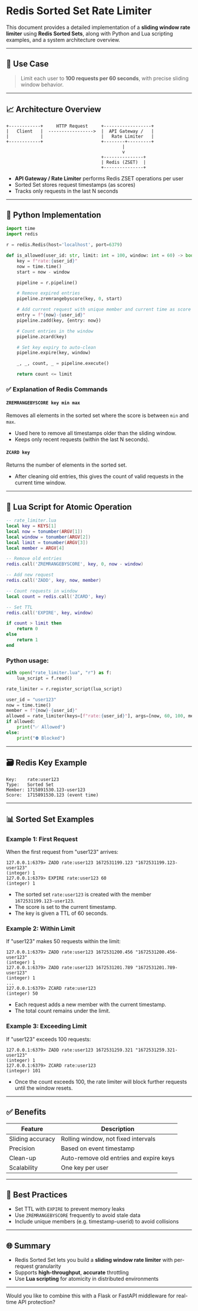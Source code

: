 # Redis Sorted Set Rate Limiter

This document provides a detailed implementation of a **sliding window rate limiter** using **Redis Sorted Sets**, along with Python and Lua scripting examples, and a system architecture overview.

---

## 🔹 Use Case

> Limit each user to **100 requests per 60 seconds**, with precise sliding window behavior.

---

## 📈 Architecture Overview

```
+------------+     HTTP Request     +------------------+
|   Client   |  ----------------->  |  API Gateway /   |
|            |                      |   Rate Limiter   |
+------------+                      +--------+---------+
                                            |
                                            v
                                    +---------------+
                                    | Redis (ZSET)  |
                                    +---------------+
```

- **API Gateway / Rate Limiter** performs Redis ZSET operations per user
- Sorted Set stores request timestamps (as scores)
- Tracks only requests in the last N seconds

---

## 🔧 Python Implementation

```python
import time
import redis

r = redis.Redis(host='localhost', port=6379)

def is_allowed(user_id: str, limit: int = 100, window: int = 60) -> bool:
    key = f"rate:{user_id}"
    now = time.time()
    start = now - window

    pipeline = r.pipeline()

    # Remove expired entries
    pipeline.zremrangebyscore(key, 0, start)

    # Add current request with unique member and current time as score
    entry = f"{now}-{user_id}"
    pipeline.zadd(key, {entry: now})

    # Count entries in the window
    pipeline.zcard(key)

    # Set key expiry to auto-clean
    pipeline.expire(key, window)

    _, _, count, _ = pipeline.execute()

    return count <= limit
```

### ✅ Explanation of Redis Commands

#### `ZREMRANGEBYSCORE key min max`
Removes all elements in the sorted set where the score is between `min` and `max`.
- Used here to remove all timestamps older than the sliding window.
- Keeps only recent requests (within the last N seconds).

#### `ZCARD key`
Returns the number of elements in the sorted set.
- After cleaning old entries, this gives the count of valid requests in the current time window.

---

## 🧪 Lua Script for Atomic Operation

```lua
-- rate_limiter.lua
local key = KEYS[1]
local now = tonumber(ARGV[1])
local window = tonumber(ARGV[2])
local limit = tonumber(ARGV[3])
local member = ARGV[4]

-- Remove old entries
redis.call('ZREMRANGEBYSCORE', key, 0, now - window)

-- Add new request
redis.call('ZADD', key, now, member)

-- Count requests in window
local count = redis.call('ZCARD', key)

-- Set TTL
redis.call('EXPIRE', key, window)

if count > limit then
    return 0
else
    return 1
end
```

### Python usage:

```python
with open("rate_limiter.lua", "r") as f:
    lua_script = f.read()

rate_limiter = r.register_script(lua_script)

user_id = "user123"
now = time.time()
member = f"{now}-{user_id}"
allowed = rate_limiter(keys=[f"rate:{user_id}"], args=[now, 60, 100, member])
if allowed:
    print("✅ Allowed")
else:
    print("⛔ Blocked")
```

---

## 🗃 Redis Key Example
```
Key:    rate:user123
Type:   Sorted Set
Member: 1715891530.123-user123
Score:  1715891530.123 (event time)
```

---

## 📊 Sorted Set Examples

### Example 1: First Request

When the first request from "user123" arrives:
```
127.0.0.1:6379> ZADD rate:user123 1672531199.123 "1672531199.123-user123"
(integer) 1
127.0.0.1:6379> EXPIRE rate:user123 60
(integer) 1
```

- The sorted set `rate:user123` is created with the member `1672531199.123-user123`.
- The score is set to the current timestamp.
- The key is given a TTL of 60 seconds.

### Example 2: Within Limit

If "user123" makes 50 requests within the limit:
```
127.0.0.1:6379> ZADD rate:user123 1672531200.456 "1672531200.456-user123"
(integer) 1
127.0.0.1:6379> ZADD rate:user123 1672531201.789 "1672531201.789-user123"
(integer) 1
...
127.0.0.1:6379> ZCARD rate:user123
(integer) 50
```

- Each request adds a new member with the current timestamp.
- The total count remains under the limit.

### Example 3: Exceeding Limit

If "user123" exceeds 100 requests:
```
127.0.0.1:6379> ZADD rate:user123 1672531259.321 "1672531259.321-user123"
(integer) 1
127.0.0.1:6379> ZCARD rate:user123
(integer) 101
```

- Once the count exceeds 100, the rate limiter will block further requests until the window resets.

---

## ✅ Benefits

| Feature           | Description                             |
|------------------|-----------------------------------------|
| Sliding accuracy | Rolling window, not fixed intervals     |
| Precision        | Based on event timestamp                |
| Clean-up         | Auto-remove old entries and expire keys |
| Scalability      | One key per user                        |

---

## 🔐 Best Practices

- Set TTL with `EXPIRE` to prevent memory leaks
- Use `ZREMRANGEBYSCORE` frequently to avoid stale data
- Include unique members (e.g. timestamp-userid) to avoid collisions

---

## 🌐 Summary

- Redis Sorted Set lets you build a **sliding window rate limiter** with per-request granularity
- Supports **high-throughput**, **accurate** throttling
- Use **Lua scripting** for atomicity in distributed environments

---

Would you like to combine this with a Flask or FastAPI middleware for real-time API protection?
